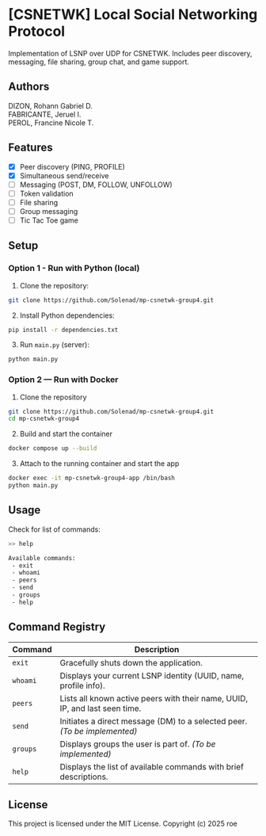 # [CSNETWK] Local Social Networking Protocol

Implementation of LSNP over UDP for CSNETWK.
Includes peer discovery, messaging, file sharing, group chat, and game support.

## Authors
DIZON, Rohann Gabriel D.  
FABRICANTE, Jeruel I.  
PEROL, Francine Nicole T.

## Features
- [x] Peer discovery (PING, PROFILE)
- [x] Simultaneous send/receive
- [ ] Messaging (POST, DM, FOLLOW, UNFOLLOW)
- [ ] Token validation
- [ ] File sharing
- [ ] Group messaging
- [ ] Tic Tac Toe game

## Setup

### Option 1 - Run with Python (local)

1. Clone the repository:
```bash
git clone https://github.com/Solenad/mp-csnetwk-group4.git
```

2. Install Python dependencies:
```bash
pip install -r dependencies.txt
```

3. Run `main.py` (server):
```bash
python main.py
```

### Option 2 — Run with Docker

1. Clone the repository
```bash
git clone https://github.com/Solenad/mp-csnetwk-group4.git
cd mp-csnetwk-group4
```

2. Build and start the container
```bash
docker compose up --build
```

3. Attach to the running container and start the app
```bash
docker exec -it mp-csnetwk-group4-app /bin/bash
python main.py
```

## Usage
Check for list of commands:
```bash
>> help

Available commands:
 - exit
 - whoami
 - peers
 - send
 - groups
 - help
```

## Command Registry

| Command     | Description                                                                 |
|-------------|-----------------------------------------------------------------------------|
| `exit`      | Gracefully shuts down the application.                                       |
| `whoami`    | Displays your current LSNP identity (UUID, name, profile info).             |
| `peers`     | Lists all known active peers with their name, UUID, IP, and last seen time. |
| `send`      | Initiates a direct message (DM) to a selected peer. *(To be implemented)*   |
| `groups`    | Displays groups the user is part of. *(To be implemented)*                  |
| `help`      | Displays the list of available commands with brief descriptions.            |



## License
This project is licensed under the MIT License. Copyright (c) 2025 roe
